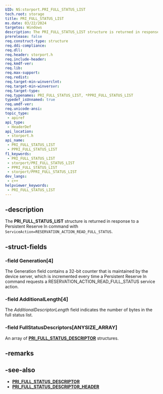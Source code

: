 ```yaml
---
UID: NS:storport.PRI_FULL_STATUS_LIST
tech.root: storage
title: PRI_FULL_STATUS_LIST
ms.date: 03/22/2024
targetos: Windows
description: The PRI_FULL_STATUS_LIST structure is returned in response to a Persistent Reserve In command with ServiceAction=RESERVATION_ACTION_READ_FULL_STATUS.
prerelease: false
req.construct-type: structure
req.ddi-compliance: 
req.dll: 
req.header: storport.h
req.include-header: 
req.kmdf-ver: 
req.lib: 
req.max-support: 
req.redist: 
req.target-min-winverclnt: 
req.target-min-winversvr: 
req.target-type: 
req.typenames: PRI_FULL_STATUS_LIST, *PPRI_FULL_STATUS_LIST
typedef_isUnnamed: true
req.umdf-ver: 
req.unicode-ansi: 
topic_type:
 - apiref
api_type:
 - HeaderDef
api_location:
 - storport.h
api_name:
 - PRI_FULL_STATUS_LIST
 - PPRI_FULL_STATUS_LIST
f1_keywords:
 - PRI_FULL_STATUS_LIST
 - storport/PRI_FULL_STATUS_LIST
 - PPRI_FULL_STATUS_LIST
 - storport/PPRI_FULL_STATUS_LIST
dev_langs:
 - c++
helpviewer_keywords:
 - PRI_FULL_STATUS_LIST
---
```


## -description

The **PRI_FULL_STATUS_LIST** structure is returned in response to a Persistent Reserve In command with `ServiceAction=RESERVATION_ACTION_READ_FULL_STATUS`.

## -struct-fields

### -field Generation[4]

The Generation field contains a 32-bit counter that is maintained by the device server, which is incremented every time a Persistent Reserve In command requests a RESERVATION_ACTION_READ_FULL_STATUS service action.

### -field AdditionalLength[4]

The *AdditionalDescriptorLength* field indicates the number of bytes in the full status list.

### -field FullStatusDescriptors[ANYSIZE_ARRAY]

An array of **[PRI_FULL_STATUS_DESCRIPTOR](ns-storport-pri_full_status_descriptor.md)** structures.

## -remarks

## -see-also

- **[PRI_FULL_STATUS_DESCRIPTOR](ns-storport-pri_full_status_descriptor.md)**
- **[PRI_FULL_STATUS_DESCRIPTOR_HEADER](ns-storport-pri_full_status_descriptor_header.md)**
